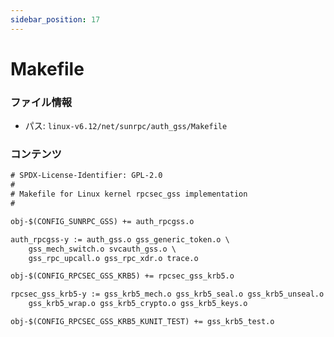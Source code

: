 ```yaml
---
sidebar_position: 17
---
```

# Makefile

### ファイル情報

- パス: `linux-v6.12/net/sunrpc/auth_gss/Makefile`

### コンテンツ

```txt
# SPDX-License-Identifier: GPL-2.0
#
# Makefile for Linux kernel rpcsec_gss implementation
#

obj-$(CONFIG_SUNRPC_GSS) += auth_rpcgss.o

auth_rpcgss-y := auth_gss.o gss_generic_token.o \
	gss_mech_switch.o svcauth_gss.o \
	gss_rpc_upcall.o gss_rpc_xdr.o trace.o

obj-$(CONFIG_RPCSEC_GSS_KRB5) += rpcsec_gss_krb5.o

rpcsec_gss_krb5-y := gss_krb5_mech.o gss_krb5_seal.o gss_krb5_unseal.o \
	gss_krb5_wrap.o gss_krb5_crypto.o gss_krb5_keys.o

obj-$(CONFIG_RPCSEC_GSS_KRB5_KUNIT_TEST) += gss_krb5_test.o

```
